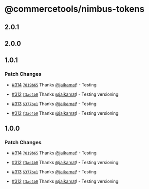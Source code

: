 # @commercetools/nimbus-tokens

## 2.0.1

## 2.0.0

## 1.0.1

### Patch Changes

- [#314](https://github.com/commercetools/nimbus/pull/314)
  [`7819b65`](https://github.com/commercetools/nimbus/commit/7819b65a9f6259e87f572feb80b87a1b72c0d425)
  Thanks [@jaikamat](https://github.com/jaikamat)! - Testing

- [#312](https://github.com/commercetools/nimbus/pull/312)
  [`f3ad4b0`](https://github.com/commercetools/nimbus/commit/f3ad4b03a6ef8f6b148a00656498c7fb84d724c3)
  Thanks [@jaikamat](https://github.com/jaikamat)! - Testing versioning

- [#313](https://github.com/commercetools/nimbus/pull/313)
  [`6377be1`](https://github.com/commercetools/nimbus/commit/6377be12ca25c9df6aec37d6bd676f8a740ddfb9)
  Thanks [@jaikamat](https://github.com/jaikamat)! - Testing

- [#312](https://github.com/commercetools/nimbus/pull/312)
  [`f3ad4b0`](https://github.com/commercetools/nimbus/commit/f3ad4b03a6ef8f6b148a00656498c7fb84d724c3)
  Thanks [@jaikamat](https://github.com/jaikamat)! - Testing versioning

## 1.0.0

### Patch Changes

- [#314](https://github.com/commercetools/nimbus/pull/314)
  [`7819b65`](https://github.com/commercetools/nimbus/commit/7819b65a9f6259e87f572feb80b87a1b72c0d425)
  Thanks [@jaikamat](https://github.com/jaikamat)! - Testing

- [#312](https://github.com/commercetools/nimbus/pull/312)
  [`f3ad4b0`](https://github.com/commercetools/nimbus/commit/f3ad4b03a6ef8f6b148a00656498c7fb84d724c3)
  Thanks [@jaikamat](https://github.com/jaikamat)! - Testing versioning

- [#313](https://github.com/commercetools/nimbus/pull/313)
  [`6377be1`](https://github.com/commercetools/nimbus/commit/6377be12ca25c9df6aec37d6bd676f8a740ddfb9)
  Thanks [@jaikamat](https://github.com/jaikamat)! - Testing

- [#312](https://github.com/commercetools/nimbus/pull/312)
  [`f3ad4b0`](https://github.com/commercetools/nimbus/commit/f3ad4b03a6ef8f6b148a00656498c7fb84d724c3)
  Thanks [@jaikamat](https://github.com/jaikamat)! - Testing versioning

